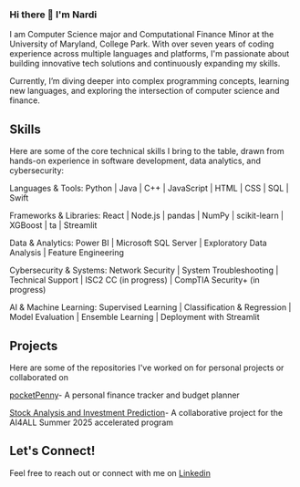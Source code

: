 ### Hi there 👋 I'm Nardi

I am Computer Science major and Computational Finance Minor at the University of Maryland, College Park. With over seven years of coding experience across multiple languages and platforms, I'm passionate about building innovative tech solutions and continuously expanding my skills.

Currently, I’m diving deeper into complex programming concepts, learning new languages, and exploring the intersection of computer science and finance.


## Skills 

Here are some of the core technical skills I bring to the table, drawn from hands-on experience in software development, data analytics, and cybersecurity:

Languages & Tools: Python | Java | C++ | JavaScript | HTML | CSS | SQL | Swift

Frameworks & Libraries: React | Node.js | pandas | NumPy | scikit-learn | XGBoost | ta | Streamlit

Data & Analytics: Power BI | Microsoft SQL Server | Exploratory Data Analysis | Feature Engineering

Cybersecurity & Systems: Network Security | System Troubleshooting | Technical Support | ISC2 CC (in progress) | CompTIA Security+ (in progress)

AI & Machine Learning: Supervised Learning | Classification & Regression | Model Evaluation | Ensemble Learning | Deployment with Streamlit


## Projects

Here are some of the repositories I've worked on for personal projects or collaborated on 

[pocketPenny](https://github.com/danieog/kakeibo)- A personal finance tracker and budget planner

[Stock Analysis and Investment Prediction](https://github.com/nardi-20/AI4ALL-Project)- A collaborative project for the AI4ALL Summer 2025 accelerated program

## Let's Connect!
Feel free to reach out or connect with me on [Linkedin](www.linkedin.com/in/nardos-hailemariam)

<!--
**nardi-20/nardi-20** is a ✨ _special_ ✨ repository because its `README.md` (this file) appears on your GitHub profile.

Here are some ideas to get you started:

- 🔭 I’m currently working on ...
- 🌱 I’m currently learning ...
- 👯 I’m looking to collaborate on ...
- 🤔 I’m looking for help with ...
- 💬 Ask me about ...
- 📫 How to reach me: ...
- 😄 Pronouns: ...
- ⚡ Fun fact: ...
-->
